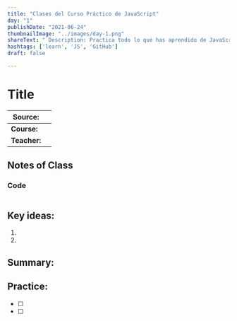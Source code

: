 ```yaml
---
title: "Clases del Curso Práctico de JavaScript"
day: "1"
publishDate: "2021-06-24"
thumbnailImage: "../images/day-1.png"
shareText: " Description: Practica todo lo que has aprendido de JavaScript para crear una página web con diferentes ejercicios básicos de matemáticas. Publícala en GitHub Pages para comenzar con tu portafolio de web developer."
hashtags: ['learn', 'JS', 'GitHub']
draft: false

---
```


# Title

| Source:      |      |
| ------------ | ---- |
| **Course:**  |      |
| **Teacher:** |      |



## Notes of Class



### Code

```

```



## Key ideas:

1. 
2. 

## Summary:





## Practice:

- [ ] 
- [ ] 